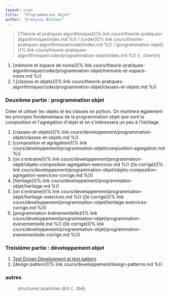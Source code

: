 ```yaml
---
layout: page
title:  "Programmation objet"
author: "François Brucker"
---
```


> [Théorie et pratiques algorithmique]({% link cours/theorie-pratiques-algorithmique/index.md %}) / [coder]({% link cours/theorie-pratiques-algorithmique/coder/index.md %}) / [programmation objet]({% link cours/theorie-pratiques-algorithmique/coder/programmation-objet/index.md %})
{: .chemin}

1. [mémoire et espace de noms]({% link cours/theorie-pratiques-algorithmique/coder/programmation-objet/memoire-et-espace-noms.md %})
2. 1.[classes et objets]({% link cours/theorie-pratiques-algorithmique/coder/programmation-objet/classes-et-objets.md %})

### Deuxième partie : programmation objet

Créer et utiliser les objets et les classes en python. On montrera également les principes fondamentaux de la programmation objet que sont la composition et l'agrégation d'objet et on s'intéressera un peu à l'héritage.

1. [classes-et-objets]({% link cours/developpement/programmation-objet/classes-et-objets.md %})
2. [composition et agrégation]({% link cours/developpement/programmation-objet/composition-agregation.md %})
3. [on s'entraine]({% link cours/developpement/programmation-objet/objets-composition-agregation-exercices.md %}) ([le corrigé]({% link cours/developpement/programmation-objet/objets-composition-agregation-exercices-corrige.md %}))
4. [héritage]({% link cours/developpement/programmation-objet/heritage.md %})
5. [on s'entraine]({% link cours/developpement/programmation-objet/heritage-exercices.md %}) ([le corrigé]({% link cours/developpement/programmation-objet/heritage-exercices-corrige.md %}))
6. [programmation événementielle]({% link cours/developpement/programmation-objet/programmation-evenementielle.md %}) ([le corrigé]({% link cours/developpement/programmation-objet/programmation-evenementielle-corrige.md %}))

### Troisième partie : développement objet

1. [Test Driven Development et test pattern](tdd_et_test_pattern)
2. [design pattern]({% link cours/developpement/design-patterns.md %})

### autres

> structures avancées dict
{: .tbd}
